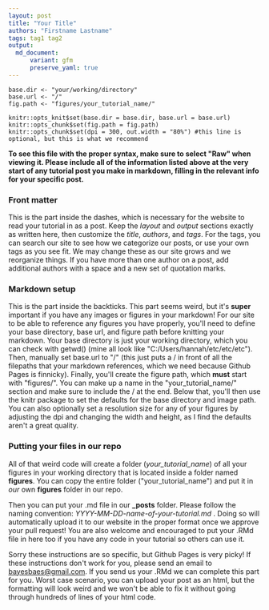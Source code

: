 ```yaml
---
layout: post
title: "Your Title"
authors: "Firstname Lastname"
tags: tag1 tag2
output: 
  md_document:
      variant: gfm
      preserve_yaml: true
---
```


```{r setup, include=FALSE}
base.dir <- "your/working/directory"
base.url <- "/"
fig.path <- "figures/your_tutorial_name/"

knitr::opts_knit$set(base.dir = base.dir, base.url = base.url)
knitr::opts_chunk$set(fig.path = fig.path) 
knitr::opts_chunk$set(dpi = 300, out.width = "80%") #this line is optional, but this is what we recommend
```

**To see this file with the proper syntax, make sure to select "Raw" when viewing it. Please include all of the information listed above at the very start of any tutorial post you make in markdown, filling in the relevant info for your specific post.**

### Front matter

This is the part inside the dashes, which is necessary for the website to read your tutorial in as a post. Keep the *layout* and *output* sections exactly as written here, then customize the *title*, *authors*, and *tags*. For the tags, you can search our site to see how we categorize our posts, or use your own tags as you see fit. We may change these as our site grows and we reorganize things. If you have more than one author on a post, add additional authors with a space and a new set of quotation marks.

### Markdown setup

This is the part inside the backticks. This part seems weird, but it's **super** important if you have any images or figures in your markdown! For our site to be able to reference any figures you have properly, you'll need to define your base directory, base url, and figure path before knitting your markdown. Your base directory is just your working directory, which you can check with getwd() (mine all look like "C:/Users/hannah/etc/etc/etc"). Then, manually set base.url to "/" (this just puts a / in front of all the filepaths that your markdown references, which we need because Github Pages is finnicky). Finally, you'll create the figure path, which **must** start with "figures/". You can make up a name in the "your_tutorial_name/" section and make sure to include the / at the end. Below that, you'll then use the knitr package to set the defaults for the base directory and image path. You can also optionally set a resolution size for any of your figures by adjusting the dpi and changing the width and height, as I find the defaults aren't a great quality.

### Putting your files in our repo

All of that weird code will create a folder (*your_tutorial_name*) of all your figures in your working directory that is located inside a folder named **figures**. You can copy the entire folder ("your_tutorial_name") and put it in *our* own **figures** folder in our repo.

Then you can put your .md file in our **_posts** folder. Please follow the naming convention: *YYYY-MM-DD-name-of-your-tutorial.md* . Doing so will automatically upload it to our website in the proper format once we approve your pull request! You are also welcome and encouraged to put your .RMd file in here too if you have any code in your tutorial so others can use it.

Sorry these instructions are so specific, but Github Pages is very picky! If these instructions don't work for you, please send an email to bayesbaes@gmail.com. If you send us your .RMd we can complete this part for you. Worst case scenario, you can upload your post as an html, but the formatting will look weird and we won't be able to fix it without going through hundreds of lines of your html code. 

